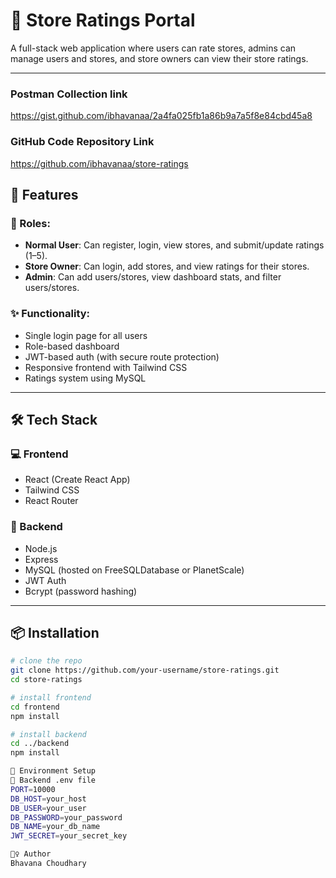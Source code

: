 # 🏪 Store Ratings Portal

A full-stack web application where users can rate stores, admins can manage users and stores, and store owners can view their store ratings.

---
### Postman Collection link

https://gist.github.com/ibhavanaa/2a4fa025fb1a86b9a7a5f8e84cbd45a8

### GitHub Code Repository Link

https://github.com/ibhavanaa/store-ratings

## 🚀 Features

### 👥 Roles:
- **Normal User**: Can register, login, view stores, and submit/update ratings (1–5).
- **Store Owner**: Can login, add stores, and view ratings for their stores.
- **Admin**: Can add users/stores, view dashboard stats, and filter users/stores.

### ✨ Functionality:
- Single login page for all users
- Role-based dashboard
- JWT-based auth (with secure route protection)
- Responsive frontend with Tailwind CSS
- Ratings system using MySQL

---

## 🛠 Tech Stack

### 💻 Frontend
- React (Create React App)
- Tailwind CSS
- React Router

### 🔧 Backend
- Node.js
- Express
- MySQL (hosted on FreeSQLDatabase or PlanetScale)
- JWT Auth
- Bcrypt (password hashing)

---

## 📦 Installation

```bash
# clone the repo
git clone https://github.com/your-username/store-ratings.git
cd store-ratings

# install frontend
cd frontend
npm install

# install backend
cd ../backend
npm install

📌 Environment Setup
🔐 Backend .env file
PORT=10000
DB_HOST=your_host
DB_USER=your_user
DB_PASSWORD=your_password
DB_NAME=your_db_name
JWT_SECRET=your_secret_key

🙋‍♀️ Author
Bhavana Choudhary